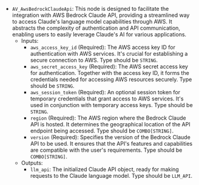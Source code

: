 - `AV_AwsBedrockClaudeApi`: This node is designed to facilitate the integration with AWS Bedrock Claude API, providing a streamlined way to access Claude's language model capabilities through AWS. It abstracts the complexity of authentication and API communication, enabling users to easily leverage Claude's AI for various applications.
    - Inputs:
        - `aws_access_key_id` (Required): The AWS access key ID for authentication with AWS services. It's crucial for establishing a secure connection to AWS. Type should be `STRING`.
        - `aws_secret_access_key` (Required): The AWS secret access key for authentication. Together with the access key ID, it forms the credentials needed for accessing AWS resources securely. Type should be `STRING`.
        - `aws_session_token` (Required): An optional session token for temporary credentials that grant access to AWS services. It's used in conjunction with temporary access keys. Type should be `STRING`.
        - `region` (Required): The AWS region where the Bedrock Claude API is hosted. It determines the geographical location of the API endpoint being accessed. Type should be `COMBO[STRING]`.
        - `version` (Required): Specifies the version of the Bedrock Claude API to be used. It ensures that the API's features and capabilities are compatible with the user's requirements. Type should be `COMBO[STRING]`.
    - Outputs:
        - `llm_api`: The initialized Claude API object, ready for making requests to the Claude language model. Type should be `LLM_API`.
